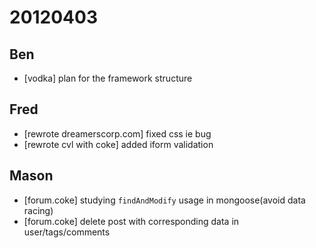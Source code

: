 # 20120403

## Ben
- [vodka] plan for the framework structure



## Fred
- [rewrote dreamerscorp.com] fixed css ie bug
- [rewrote cvl with coke] added iform validation



## Mason
- [forum.coke] studying `findAndModify` usage in mongoose(avoid data racing)
- [forum.coke] delete post with corresponding data in user/tags/comments